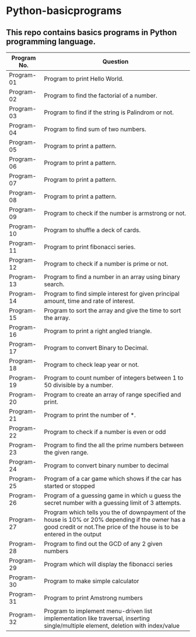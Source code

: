 # Python-basicprograms
## This repo contains basics programs in Python programming language.
| Program No.| Question |
| ------- | ------ |
| Program-01 | Program to print Hello World.  |
| Program-02 | Program to find the factorial of a number.  |
| Program-03 | Program to find if the string is Palindrom or not. |
| Program-04 | Program to find sum of two numbers. |
| Program-05 | Program to print a pattern. |
| Program-06 | Program to print a pattern. |
| Program-07 | Program to print a pattern. |
| Program-08 | Program to print a pattern. |
| Program-09 | Program to check if the number is armstrong or not. |
| Program-10 | Program to shuffle a deck of cards. |
| Program-11 | Program to print fibonacci series. |
| Program-12 | Program to check if a number is prime or not. |
| Program-13 | Program to find a number in an array using binary search. |
| Program-14 | Program to find simple interest for given principal amount, time and rate of interest. |
| Program-15 | Program to sort the array and give the time to sort the array. |
| Program-16 | Program to print a right angled triangle. |
| Program-17 | Program to convert Binary to Decimal. |
| Program-18 | Program to check leap year or not. |
| Program-19 | Program to count number of integers between 1 to 50 divisible by a number. |
| Program-20 | Program to create an array of range specified and print. |
| Program-21 | Program to print the number of *. |
| Program-22 | Program to check if a number is even or odd |
| Program-23 | Program to find the all the prime numbers between the given range. |
| Program-24 | Program to convert binary number to decimal |
| Program-25 | Program of a car game which shows if the car has started or stopped |
| Program-26 | Program of a guessing game in which u guess the secret number with a guessing limit of 3 attempts. |
| Program-27 | Program which tells you the of downpayment of the house is 10% or 20% depending if the owner has a good credit or not.The price of the house is to be entered in the output |
| Program-28 | Program to find out the GCD of any 2 given numbers |
| Program-29 | Program  which will display the fibonacci series |
| Program-30 | Program to make simple calculator |
| Program-31 | Program to print Amstrong numbers |
| Program-32 | Program to implement menu-driven list implementation like traversal, inserting single/multiple element, deletion with index/value |
